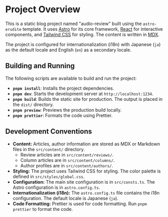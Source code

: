 # Project Overview

This is a static blog project named "audio-review" built using the `astro-erudite` template. It uses [Astro](https://astro.build/) for its core framework, [React](https://react.dev/) for interactive components, and [Tailwind CSS](https://tailwindcss.com/) for styling. The content is written in [MDX](https://mdxjs.com/).

The project is configured for internationalization (i18n) with Japanese (`ja`) as the default locale and English (`en`) as a secondary locale.

## Building and Running

The following scripts are available to build and run the project:

*   **`pnpm install`**: Installs the project dependencies.
*   **`pnpm dev`**: Starts the development server at `http://localhost:1234`.
*   **`pnpm build`**: Builds the static site for production. The output is placed in the `dist/` directory.
*   **`pnpm preview`**: Previews the production build locally.
*   **`pnpm prettier`**: Formats the code using Prettier.

## Development Conventions

*   **Content:** Articles, author information are stored as MDX or Markdown files in the `src/content/` directory.
    *   Review articles are in `src/content/reviews/`.
    *   Column articles are in `src/content/columns/`.
    *   Author profiles are in `src/content/authors/`.
*   **Styling:** The project uses Tailwind CSS for styling. The color palette is defined in `src/styles/global.css`.
*   **Configuration:** The main site configuration is in `src/consts.ts`. The Astro configuration is in `astro.config.ts`.
*   **Internationalization (i18n):** The `astro.config.ts` file contains the i18n configuration. The default locale is Japanese (`ja`).
*   **Code Formatting:** Prettier is used for code formatting. Run `pnpm prettier` to format the code.
